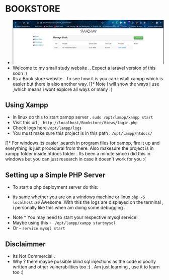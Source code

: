 # BOOKSTORE

- <img src="./layout.jpg" alt="layout image" >
- Welcome to my small study website .. Expect a laravel version of this soon :) 
- Its a Book store website . To see how it is you can install xampp which is easier but there is also another way.
[]* Note i will show the ways i use ,which means i wont explore all ways or many :(

## Using Xampp
- In linux do this to start xampp server .
``` sudo /opt/lampp/xampp start ```
- Visit this url , ``` http://localhost/Bookstore/Views/login.php```
- Check logs here ``` /opt/lampp/logs ```
- You must make sure this project is in this path :
``` /opt/lampp/htdocs/ ```

[]* For windows its easier ,search in program files for xampp, fire it up and everything is just procedural from there. Also makesure the project is in xampp folder inside htdocs folder . Its been a minute since i did this in windows but you can just research in case it doesn't work for you :(
 
## Setting up a Simple PHP Server
- To start a php deployment server do this:
* its same whether you are on a windows machine or linux
``` php -S localhost:80 ```
Awesome .With this the logs are displayed on the terminal , i personally like this when am doing some debugging .
- Note * You may need to start your respective mysql service!
- Maybe using this - ``` /opt/lampp/xampp startmysql```
- Or - ``` service mysql start ```

## Disclaimmer
 - Its Not Commercial .
- Why ? there maybe possible blind sql injections as the code is poorly written and other vulnerabilities too :( . Am just learning , use it to learn too :)